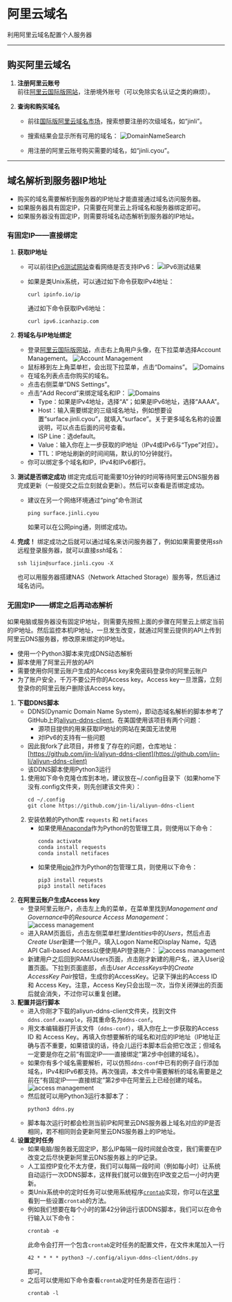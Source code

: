 # **阿里云域名**
利用阿里云域名配置个人服务器

---

## **购买阿里云域名**

1. **注册阿里云账号**  
   前往[阿里云国际版网站](https://www.alibabacloud.com/)，注册境外账号（可以免除实名认证之类的麻烦）。

2. **查询和购买域名**
    - 前往[国际版阿里云域名市场](https://www.alibabacloud.com/domain?spm=a2c5t.10695662.1996646101.searchclickresult.1b6e1074QlVBYx)，搜索想要注册的次级域名，如“jinli”。

    - 搜索结果会显示所有可用的域名：
    ![DomainNameSearch](./pic/domain_search.png)

    - 用注册的阿里云账号购买需要的域名，如“jinli.cyou”。

---

## **域名解析到服务器IP地址**

- 购买的域名需要解析到服务器的IP地址才能直接通过域名访问服务器。
- 如果服务器具有固定IP，只需要在阿里云上将域名和服务器绑定即可。
- 如果服务器没有固定IP，则需要将域名动态解析到服务器的IP地址。

### **有固定IP——直接绑定**

1. **获取IP地址**
   - 可以前往[IPv6测试网站](https://test-ipv6.com/)查看网络是否支持IPv6：
     ![IPv6测试结果](pic/IPv6_test.png)

   - 如果是类Unix系统，可以通过如下命令获取IPv4地址：
        ```shell
        curl ipinfo.io/ip
        ```
     通过如下命令获取IPv6地址：
        ```shell
        curl ipv6.icanhazip.com
        ```

2. **将域名与IP地址绑定**
   - 登录[阿里云国际版网站](https://www.alibabacloud.com/)，点击右上角用户头像，在下拉菜单选择Account Management。
     ![Account Management](pic/ali1.png)
   - 鼠标移到左上角菜单栏，会出现下拉菜单，点击“Domains”。
     ![Domains](pic/ali2.png)
   - 在域名列表点击你购买的域名。
   - 点击右侧菜单“DNS Settings”。
   - 点击“Add Record”来绑定域名和IP：
     ![Domains](pic/ali3.png)
     - Type：如果是IPv4地址，选择“A”；如果是IPv6地址，选择“AAAA”。
     - Host：输入需要绑定的三级域名地址，例如想要设置“surface.jinli.cyou”，就填入“surface”。关于更多域名名称的设置说明，可以点击后面的问号查看。
     - ISP Line：选default。
     - Value：输入你在上一步获取的IP地址（IPv4或IPv6与“Type”对应）。
     - TTL：IP地址刷新的时间间隔，默认的10分钟就行。
   - 你可以绑定多个域名和IP，IPv4和IPv6都行。

3. **测试是否绑定成功**
  绑定完成后可能需要10分钟的时间等待阿里云DNS服务器完成更新（一般提交之后立刻就会更新）。然后可以查看是否绑定成功。
   - 建议在另一个网络环境通过“ping”命令测试
     ```shell
     ping surface.jinli.cyou
     ```
     如果可以在公网ping通，则绑定成功。

4. **完成！**
  绑定成功之后就可以通过域名来访问服务器了，例如如果需要使用*ssh*远程登录服务器，就可以直接*ssh*域名：
    ```shell
    ssh lijin@surface.jinli.cyou -X
    ```
    也可以用服务器搭建NAS（Network Attached Storage）服务等，然后通过域名访问。

### **无固定IP——绑定之后再动态解析**

如果电脑或服务器没有固定IP地址，则需要先按照上面的步骤在阿里云上绑定当前的IP地址。然后监控本机IP地址，一旦发生改变，就通过阿里云提供的API上传到阿里云DNS服务器，修改原来绑定的IP地址。

- 使用一个Python3脚本来完成DNS动态解析
- 脚本使用了阿里云开放的API
- 需要使用你阿里云账户生成的Access key来免密码登录你的阿里云账户
- 为了账户安全，千万不要公开你的Access key。Access key一旦泄露，立刻登录你的阿里云账户删除该Access key。

1. **下载DDNS脚本**
   - DDNS(Dynamic Domain Name System)，即动态域名解析的脚本参考了GitHub上的[aliyun-ddns-client](https://github.com/rfancn/aliyun-ddns-client)。在美国使用该项目有两个问题：
     - 源项目提供的用来获取IP地址的网站在美国无法使用
     - 对IPv6的支持有一些问题
   - 因此我fork了此项目，并修复了存在的问题，仓库地址：[https://github.com/jin-li/aliyun-ddns-client](https://github.com/jin-li/aliyun-ddns-client)
   - 该DDNS脚本使用Python3运行
   1) 使用如下命令克隆仓库到本地，建议放在~/.config目录下（如果home下没有.config文件夹，则先创建该文件夹）：
      ```shell
      cd ~/.config
      git clone https://github.com/jin-li/aliyun-ddns-client
      ```
   2) 安装依赖的Python库 `requests` 和 `netifaces`
      - 如果使用[Anaconda](https://www.anaconda.com/products/individual)作为Python的包管理工具，则使用以下命令：
        ```shell
        conda activate
        conda install requests
        conda install netifaces
        ```
      - 如果使用[pip3](https://pip.pypa.io/en/stable/getting-started/)作为Python的包管理工具，则使用以下命令：
        ```shell
        pip3 install requests
        pip3 install netifaces
        ```
2. **在阿里云账户生成Access key**
   - 登录阿里云账户，点击左上角的菜单，在菜单里找到*Management and Governance*中的*Resource Access Management*：
      ![access management](./pic/ali4.png)
   - 进入RAM页面后，点击左侧菜单栏里*Identities*中的*Users*，然后点击*Create User*新建一个账户。填入Logon Name和Display Name，勾选API Call-based Access以便使用API登录账户：
      ![access management](./pic/ali5.png)
   - 新建用户之后回到RAM/Users页面，点击刚才新建的用户名，进入User设置页面。下拉到页面底部，点击*User AccessKeys*中的*Create AccessKey Pair*按钮，生成你的AccessKey。记录下弹出的Access ID 和 Access Key。注意，Access Key只会出现一次，当你关闭弹出的页面后就会消失，不过你可以重复创建。
3. **配置并运行脚本**
   - 进入你刚才下载的aliyun-ddns-client文件夹，找到文件`ddns.conf.example`，将其重命名为`ddns-conf`。
   - 用文本编辑器打开该文件（`ddns-conf`），填入你在上一步获取的Access ID 和 Access Key。再填入你想要解析的域名和对应的IP地址（IP地址正确与否不重要，如果错误的话，待会儿运行本脚本后会把它改正；但域名一定要是你在之前“有固定IP——直接绑定”第2步中创建的域名）。
   - 如果你有多个域名需要解析，可以仿照`ddns-conf`中已有的例子自行添加域名，IPv4和IPv6都支持。再次强调，本文件中需要解析的域名需要是之前在“有固定IP——直接绑定”第2步中在阿里云上已经创建的域名。
     ![access management](./pic/ddns_conf.png)
   - 然后就可以用Python3运行本脚本了：
     ```shell
     python3 ddns.py
     ```
   - 脚本每次运行时都会检测当前IP和阿里云DNS服务器上域名对应的IP是否相同，若不相同则会更新阿里云DNS服务器上的IP地址。
4. **设置定时任务**
   - 如果电脑/服务器无固定IP，那么IP每隔一段时间就会改变，我们需要在IP改变之后尽快更新阿里云DNS服务器上的IP记录。
   - 人工监控IP变化不太方便，我们可以每隔一段时间（例如每小时）让系统自动运行一次DDNS脚本，这样我们就可以做到在IP改变之后一小时内更新。
   - 类Unix系统中的定时任务可以使用系统程序[`crontab`](https://man7.org/linux/man-pages/man5/crontab.5.html)实现，你可以在[这里](https://crontab.guru/#)看到一些设置`crontab`的方法。
   - 例如我们想要在每个小时的第42分钟运行该DDNS脚本，我们可以在命令行输入以下命令：
     ```shell
     crontab -e
     ```
     此命令会打开一个包含`crontab`定时任务的配置文件，在文件末尾加入一行
     ```shell
     42 * * * * python3 ~/.config/aliyun-ddns-client/ddns.py
     ```
     即可。
   - 之后可以使用如下命令查看`crontab`定时任务是否在运行：
     ```shell
     crontab -l
     ```